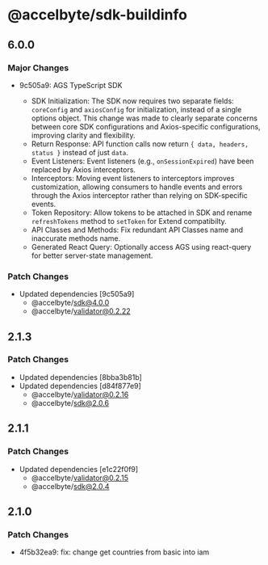 # @accelbyte/sdk-buildinfo

## 6.0.0

### Major Changes

- 9c505a9: AGS TypeScript SDK

  - SDK Initialization: The SDK now requires two separate fields: `coreConfig` and `axiosConfig` for initialization, instead of a single options object. This change was made to clearly separate concerns between core SDK configurations and Axios-specific configurations, improving clarity and flexibility.
  - Return Response: API function calls now return `{ data, headers, status }` instead of just `data`.
  - Event Listeners: Event listeners (e.g., `onSessionExpired`) have been replaced by Axios interceptors.
  - Interceptors: Moving event listeners to interceptors improves customization, allowing consumers to handle events and errors through the Axios interceptor rather than relying on SDK-specific events.
  - Token Repository: Allow tokens to be attached in SDK and rename `refreshTokens` method to `setToken` for Extend compatibilty.
  - API Classes and Methods: Fix redundant API Classes name and inaccurate methods name.
  - Generated React Query: Optionally access AGS using react-query for better server-state management.

### Patch Changes

- Updated dependencies [9c505a9]
  - @accelbyte/sdk@4.0.0
  - @accelbyte/validator@0.2.22

## 2.1.3

### Patch Changes

- Updated dependencies [8bba3b81b]
- Updated dependencies [d84f877e9]
  - @accelbyte/validator@0.2.16
  - @accelbyte/sdk@2.0.6

## 2.1.1

### Patch Changes

- Updated dependencies [e1c22f0f9]
  - @accelbyte/validator@0.2.15
  - @accelbyte/sdk@2.0.4

## 2.1.0

### Patch Changes

- 4f5b32ea9: fix: change get countries from basic into iam

